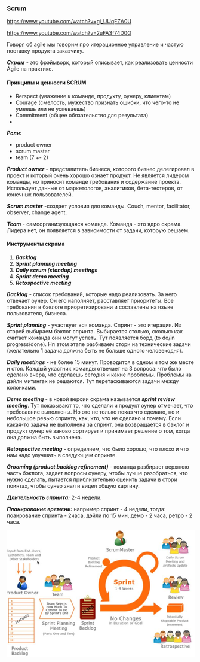 ### Scrum
https://www.youtube.com/watch?v=gj_UUqFZA0U

https://www.youtube.com/watch?v=2uFA3f74D0Q


Говоря об agile мы говорим про итерационное управление и частую поставку продукта заказчику.

***Скрам*** - это фрэймворк, который описывает, как реализовать ценности Agile на практике.

#### Принципы и ценности SCRUM
- Rerspect (уважение к команде, продукту, оунеру, клиентам)
- Courage (смелость, мужество признать ошибки, что чего-то не умеешь или не успеваешь)
- Commitment (общее обязательство для результата)
- 

***Роли:***
- product owner
- scrum master
- team (7 +- 2)

***Product owner*** - представитель бизнеса, которого бизнес делегировал в проект и который очень хорошо ознает продукт. Не является лидером команды, но приносит команде требования и содержание проекта. Использует данные от маркетологов, аналитиков, бета-тестеров, от конечных пользователей.

***Scrum master*** -создает условия для команды. Couch, mentor, facilitator, observer, change agent.

***Team*** - самоорганизующаяся команда.  Команда - это ядро скрама. Лидера нет, он появляется в зависимости от задачи, которую решаем.

#### Инструменты скрама
1. ***Backlog***
2. ***Sprint planning meeting***
3. ***Daily scrum (standup) meetings***
4. ***Sprint demo meeting***
5. ***Retospective meeting***

***Backlog*** - список требований, которые надо реализовать. За него отвечает оунер. Он его наполняет, расставляет приоритеты. Все требования в бэклоге приоретизировани и составлены на языке пользователя, бизнеса.

***Sprint planning*** - участвует вся команда. Спринт - это итерация. Из сторей выбираем бэклог спринта. Выбирается столько, сколько как считает команда они могут успеть. Тут появляется борд (to do/in progress/done). Нп этом этапе разбиваем стори на технические задачи (желательно 1 задача должна быть не больше одного человекодня).

***Daily meetings*** - не более 15 минут. Проводится в одном и том же месте и стоя. Каждый укастник команды отвечает на 3 вопроса: что было сделано вчера, что сделаешь сегодня и какие проблемы. Проблемы на дэйли митингах не решаются. Тут перетаскиваются задачи между колонками.

***Demo meeting*** - в новой версии скрама называется ***sprint review meeting***. Тут показывают то, что сделали и продукт оунер отмечает, что требовавние выполнены. Но это не только показ что сделано, но и небольшое ревью спринта, как, что, что не сделано и почему. Если какая-то задача не выполнена за спринт, она возвращается в бэклог и продукт оунер её заново сортирует и принимает решение о том, когда она должна быть выполнена.

***Retospective meeting*** - определяем, что было хорошо, что плохо и что нам надо улучшать в следующем спринте.

***Grooming (product backlog refinement)*** - команда разбирает верхнюю часть бэклога, задает вопросы оунеру, чтобы лучше разобраться, что нужно сделать, пытается приблизительно оценить задачи в стори поинтах, чтобы оунер знал и видел общую картину.


***Длительность спринта:*** 2-4 недели.

***Планирование времени:*** например спринт - 4 недели, тогда: поаирование спринта - 2часа, дэйли по 15 мин, демо - 2 часа, ретро - 2 часа.

![scrum](scrum.JPG)
